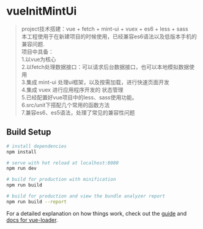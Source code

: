 # vueInitMintUi

> project技术搭建：vue + fetch + mint-ui + vuex + es6 + less + sass <br />
>本工程使用于在新建项目的时候使用，已经兼容es6语法以及低版本手机的兼容问题.<br />
> 项目中具备：<br />
>       1.以vue为核心<br />
        2.以fetch处理数据接口：可以请求后台数据接口，也可以本地模拟数据使用 <br />
        3.集成 mint-ui 处理ui框架，以及按需加载，进行快速页面开发 <br />
        4.集成 vuex 进行应用程序开发的 状态管理 <br />
        5.已经配置好vue项目中的less、sass使用功能。<br />
        6.src/unit下搭配几个常用的函数方法<br />
        7.兼容es6、es5语法，处理了常见的兼容性问题
## Build Setup

``` bash
# install dependencies
npm install

# serve with hot reload at localhost:8080 
npm run dev

# build for production with minification
npm run build

# build for production and view the bundle analyzer report
npm run build --report
```

For a detailed explanation on how things work, check out the [guide](http://vuejs-templates.github.io/webpack/) and [docs for vue-loader](http://vuejs.github.io/vue-loader).
